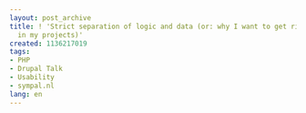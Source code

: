 ```yaml
---
layout: post_archive
title: ! 'Strict separation of logic and data (or: why I want to get rid of PHP filters
  in my projects)'
created: 1136217019
tags:
- PHP
- Drupal Talk
- Usability
- sympal.nl
lang: en
---
```


